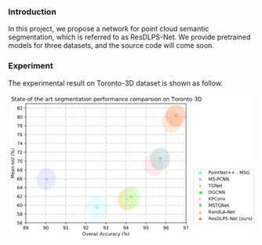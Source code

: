 ### Introduction
In this project, we propose a network for point cloud semantic segmentation, which is referred to as ResDLPS-Net. We provide pretrained models for three datasets, and the source code will come soon.

### Experiment
The experimental result on Toronto-3D dataset is shown as follow.

![](doc/images/mIoU.jpg)